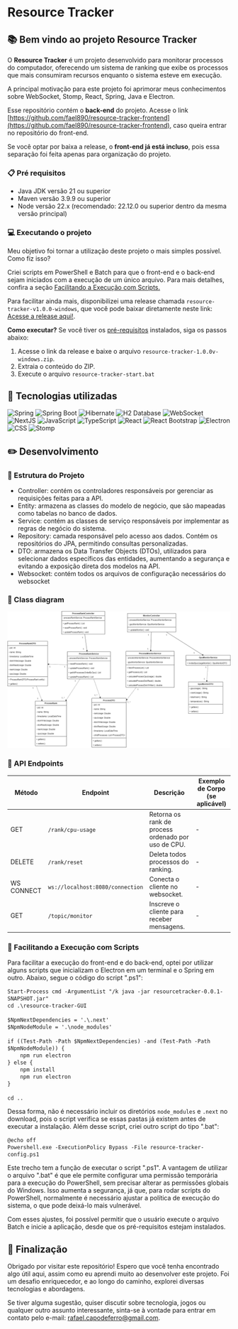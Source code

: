 # Resource Tracker
## :books: Bem vindo ao projeto Resource Tracker
O **Resource Tracker** é um projeto desenvolvido para monitorar processos do computador, oferecendo um sistema de ranking que exibe os processos que mais consumiram recursos enquanto o sistema esteve em execução.

A principal motivação para este projeto foi aprimorar meus conhecimentos sobre WebSocket, Stomp, React, Spring, Java e Electron. 

Esse repositório contém o **back-end** do projeto. Acesse o link [https://github.com/fael890/resource-tracker-frontend](https://github.com/fael890/resource-tracker-frontend), caso queira entrar no repositório do front-end.

Se você optar por baixa a release, o **front-end já está incluso**, pois essa separação foi feita apenas para organização do projeto.

### :clipboard: Pré requisitos
- Java JDK versão 21 ou superior
- Maven versão 3.9.9 ou superior
- Node versão 22.x (recomendado: 22.12.0 ou superior dentro da mesma versão principal)

### :computer: Executando o projeto
Meu objetivo foi tornar a utilização deste projeto o mais simples possível. Como fiz isso?

Criei scripts em PowerShell e Batch para que o front-end e o back-end sejam iniciados com a execução de um único arquivo. Para mais detalhes, confira a seção [Facilitando a Execução com Scripts.](#-facilitando-a-execução-com-scripts) 

Para facilitar ainda mais, disponibilizei uma release chamada `resource-tracker-v1.0.0-windows`, que você pode baixar diretamente neste link: [Acesse a release aqui!](https://github.com/fael890/resource-tracker/releases/tag/v1.0.0).

**Como executar?**
Se você tiver os [pré-requisitos](#-pré-requisitos) instalados, siga os passos abaixo:

1. Acesse o link da release e baixe o arquivo `resource-tracker-1.0.0v-windows.zip`.
2. Extraia o conteúdo do ZIP.
3. Execute o arquivo `resource-tracker-start.bat`

## :book: Tecnologias utilizadas

![Spring](https://img.shields.io/badge/-Spring-6DB33F?style=for-the-badge&logo=spring&logoColor=white) ![Spring Boot](https://img.shields.io/badge/-Spring%20Boot-6DB33F?style=for-the-badge&logo=springboot&logoColor=white) ![Hibernate](https://img.shields.io/badge/-Hibernate-59666C?style=for-the-badge&logo=Hibernate&logoColor=white) ![H2 Database](https://img.shields.io/badge/-H2%20Database-09476B?style=for-the-badge&logo=h2database&logoColor=white) ![WebSocket](https://img.shields.io/badge/-WebSocket-535D6C?style=for-the-badge&) ![NextJS](https://img.shields.io/badge/NextJS-000000?style=for-the-badge&logo=nextdotjs&logoColor=white) ![JavaScript](https://img.shields.io/badge/-JavaScript-F7DF1E?style=for-the-badge&logo=JavaScript&logoColor=white) ![TypeScript](https://img.shields.io/badge/-TypeScript-3178C6?style=for-the-badge&logo=typescript&logoColor=white) ![React](https://img.shields.io/badge/-ReactJs-61DAFB?style=for-the-badge&logo=react&logoColor=white) ![React Bootstrap](https://img.shields.io/badge/-React%20Bootstrap-41E0FD?style=for-the-badge&logo=reactbootstrap&logoColor=white) ![Electron](https://img.shields.io/badge/-Electron-47848F?style=for-the-badge&logo=electron&logoColor=white) ![CSS](https://img.shields.io/badge/-CSS-663399?style=for-the-badge&logo=css&logoColor=white) ![Stomp](https://img.shields.io/badge/-Stomp-535D6C?style=for-the-badge)

## :pencil2: Desenvolvimento
### :file_folder: Estrutura do Projeto
- Controller: contém os controladores responsáveis por gerenciar as requisições feitas para a API.
- Entity: armazena as classes do modelo de negócio, que são mapeadas como tabelas no banco de dados.
- Service: contém as classes de serviço responsáveis por implementar as regras de negócio do sistema.
- Repository: camada responsável pelo acesso aos dados. Contém os repositórios do JPA, permitindo consultas personalizadas.
- DTO: armazena os Data Transfer Objects (DTOs), utilizados para selecionar dados específicos das entidades, aumentando a segurança e evitando a exposição direta dos modelos na API.
- Websocket: contém todos os arquivos de configuração necessários do websocket

### :mag_right: Class diagram

![Class Digrama Image](class_diagram_v3.png)

### :page_facing_up: API Endpoints

| Método   | Endpoint                         | Descrição                                            | Exemplo de Corpo (se aplicável)             |
|----------|----------------------------------|------------------------------------------------------|---------------------------------------------|
| GET      | `/rank/cpu-usage`                | Retorna os rank de process ordenado por uso de CPU.  | -                                           |
| DELETE   | `/rank/reset`                    | Deleta todos processos do ranking.                   | -                                           |
|WS CONNECT| `ws://localhost:8080/connection` | Conecta o cliente no websocket.                      | -                                           |
| GET      | `/topic/monitor`                 | Inscreve o cliente para receber mensagens.           | -                                           |

### :nut_and_bolt: Facilitando a Execução com Scripts

Para facilitar a execução do front-end e do back-end, optei por utilizar alguns scripts que inicializam o Electron em um terminal e o Spring em outro. Abaixo, segue o código do script ".ps1":

````
Start-Process cmd -ArgumentList "/k java -jar resourcetracker-0.0.1-SNAPSHOT.jar" 
cd .\resource-tracker-GUI

$NpmNextDependencies = '.\.next'
$NpmNodeModule = '.\node_modules'

if ((Test-Path -Path $NpmNextDependencies) -and (Test-Path -Path $NpmNodeModule)) {
    npm run electron
} else {
    npm install
    npm run electron
}

cd ..
````
Dessa forma, não é necessário incluir os diretórios `node_modules` e `.next` no download, pois o script verifica se essas pastas já existem antes de executar a instalação.
Além desse script, criei outro script do tipo ".bat":

````
@echo off
Powershell.exe -ExecutionPolicy Bypass -File resource-tracker-config.ps1
````
Este trecho tem a função de executar o script ".ps1". A vantagem de utilizar o arquivo ".bat" é que ele permite configurar uma permissão temporária para a execução do PowerShell, sem precisar alterar as permissões globais do Windows. Isso aumenta a segurança, já que, para rodar scripts do PowerShell, normalmente é necessário ajustar a política de execução do sistema, o que pode deixá-lo mais vulnerável.

Com esses ajustes, foi possível permitir que o usuário execute o arquivo Batch e inicie a aplicação, desde que os pré-requisitos estejam instalados.

## :rocket: Finalização
Obrigado por visitar este repositório! Espero que você tenha encontrado algo útil aqui, assim como eu aprendi muito ao desenvolver este projeto. Foi um desafio enriquecedor, e ao longo do caminho, explorei diversas tecnologias e abordagens.

Se tiver alguma sugestão, quiser discutir sobre tecnologia, jogos ou qualquer outro assunto interessante, sinta-se à vontade para entrar em contato pelo e-mail: rafael.capodeferro@gmail.com.

